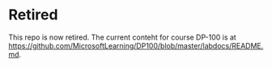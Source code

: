 # Retired

This repo is now retired. The current conteht for course DP-100 is at https://github.com/MicrosoftLearning/DP100/blob/master/labdocs/README.md.


